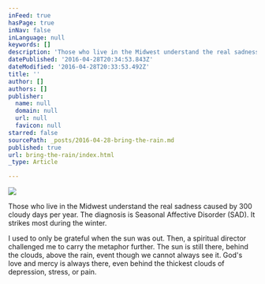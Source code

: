 ```yaml
---
inFeed: true
hasPage: true
inNav: false
inLanguage: null
keywords: []
description: 'Those who live in the Midwest understand the real sadness caused by 300 cloudy days per year. The diagnosis is Seasonal Affective Disorder (SAD). It strikes most during the winter. '
datePublished: '2016-04-28T20:34:53.843Z'
dateModified: '2016-04-28T20:33:53.492Z'
title: ''
author: []
authors: []
publisher:
  name: null
  domain: null
  url: null
  favicon: null
starred: false
sourcePath: _posts/2016-04-28-bring-the-rain.md
published: true
url: bring-the-rain/index.html
_type: Article

---
```

![](https://the-grid-user-content.s3-us-west-2.amazonaws.com/8cf8f429-bf21-4899-b220-262fdbfa0df3.jpg)

Those who live in the Midwest understand the real sadness caused by 300 cloudy days per year. The diagnosis is Seasonal Affective Disorder (SAD). It strikes most during the winter. 

I used to only be grateful when the sun was out. Then, a spiritual director challenged me to carry the metaphor further. The sun is still there, behind the clouds, above the rain, event though we cannot always see it. God's love and mercy is always there, even behind the thickest clouds of depression, stress, or pain.